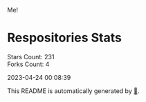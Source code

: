 Me!

# Respositories Stats
Stars Count: 231  
Forks Count: 4

2023-04-24 00:08:39  

This README is automatically generated by [🐰](https://github.com/rnitta/rnitta).
